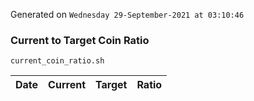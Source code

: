 Generated on `Wednesday 29-September-2021 at 03:10:46`

### Current to Target Coin Ratio
`current_coin_ratio.sh`

Date|Current|Target|Ratio
---|---|---|---
